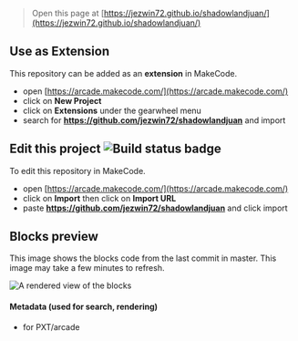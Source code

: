  


> Open this page at [https://jezwin72.github.io/shadowlandjuan/](https://jezwin72.github.io/shadowlandjuan/)

## Use as Extension

This repository can be added as an **extension** in MakeCode.

* open [https://arcade.makecode.com/](https://arcade.makecode.com/)
* click on **New Project**
* click on **Extensions** under the gearwheel menu
* search for **https://github.com/jezwin72/shadowlandjuan** and import

## Edit this project ![Build status badge](https://github.com/jezwin72/shadowlandjuan/workflows/MakeCode/badge.svg)

To edit this repository in MakeCode.

* open [https://arcade.makecode.com/](https://arcade.makecode.com/)
* click on **Import** then click on **Import URL**
* paste **https://github.com/jezwin72/shadowlandjuan** and click import

## Blocks preview

This image shows the blocks code from the last commit in master.
This image may take a few minutes to refresh.

![A rendered view of the blocks](https://github.com/jezwin72/shadowlandjuan/raw/master/.github/makecode/blocks.png)

#### Metadata (used for search, rendering)

* for PXT/arcade
<script src="https://makecode.com/gh-pages-embed.js"></script><script>makeCodeRender("{{ site.makecode.home_url }}", "{{ site.github.owner_name }}/{{ site.github.repository_name }}");</script>
